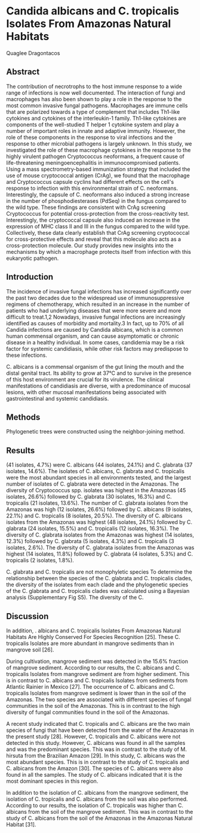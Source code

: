 # Candida albicans and C. tropicalis Isolates From Amazonas Natural Habitats
Quaglee Dragontacos


## Abstract
The contribution of necrotrophs to the host immune response to a wide range of infections is now well documented. The interaction of fungi and macrophages has also been shown to play a role in the response to the most common invasive fungal pathogens. Macrophages are immune cells that are polarized towards a type of complement that includes Th1-like cytokines and cytokines of the interleukin-1 family. Th1-like cytokines are components of the well-studied T helper 1 cytokine system and play a number of important roles in innate and adaptive immunity. However, the role of these components in the response to viral infections and the response to other microbial pathogens is largely unknown. In this study, we investigated the role of these macrophage cytokines in the response to the highly virulent pathogen Cryptococcus neoformans, a frequent cause of life-threatening meningoencephalitis in immunocompromised patients. Using a mass spectrometry-based immunization strategy that included the use of mouse cryptococcal antigen (CrAg), we found that the macrophage and Cryptococcus capsule cyclins had different effects on the cell's response to infection with this environmental strain of C. neoformans. Interestingly, the capsule of C. neoformans also induced a strong increase in the number of phosphodiesterases (PdSeq) in the fungus compared to the wild type. These findings are consistent with CrAg screening Cryptococcus for potential cross-protection from the cross-reactivity test. Interestingly, the cryptococcal capsule also induced an increase in the expression of MHC class II and III in the fungus compared to the wild type. Collectively, these data clearly establish that CrAg screening cryptococcal for cross-protective effects and reveal that this molecule also acts as a cross-protection molecule. Our study provides new insights into the mechanisms by which a macrophage protects itself from infection with this eukaryotic pathogen.


## Introduction
The incidence of invasive fungal infections has increased significantly over the past two decades due to the widespread use of immunosuppressive regimens of chemotherapy, which resulted in an increase in the number of patients who had underlying diseases that were more severe and more difficult to treat.1,2 Nowadays, invasive fungal infections are increasingly identified as causes of morbidity and mortality.3 In fact, up to 70% of all Candida infections are caused by Candida albicans, which is a common human commensal organism, and can cause asymptomatic or chronic disease in a healthy individual. In some cases, candidemia may be a risk factor for systemic candidiasis, while other risk factors may predispose to these infections.

C. albicans is a commensal organism of the gut lining the mouth and the distal genital tract. Its ability to grow at 37°C and to survive in the presence of this host environment are crucial for its virulence. The clinical manifestations of candidiasis are diverse, with a predominance of mucosal lesions, with other mucosal manifestations being associated with gastrointestinal and systemic candidiasis.


## Methods
Phylogenetic trees were constructed using the neighbor-joining method.


## Results
(41 isolates, 4.7%) were C. albicans (44 isolates, 24.1%) and C. glabrata (37 isolates, 14.6%). The isolates of C. albicans, C. glabrata and C. tropicalis were the most abundant species in all environments tested, and the largest number of isolates of C. glabrata were detected in the Amazonas. The diversity of Cryptococcus spp. isolates was highest in the Amazonas (45 isolates, 26.6%) followed by C. glabrata (30 isolates, 16.3%) and C. tropicalis (21 isolates, 13.6%). The number of C. glabrata isolates from the Amazonas was high (12 isolates, 26.6%) followed by C. albicans (9 isolates, 22.1%) and C. tropicalis (8 isolates, 20.5%). The diversity of C. albicans isolates from the Amazonas was highest (48 isolates, 24.1%) followed by C. glabrata (24 isolates, 15.5%) and C. tropicalis (12 isolates, 16.3%). The diversity of C. glabrata isolates from the Amazonas was highest (14 isolates, 12.3%) followed by C. glabrata (5 isolates, 4.3%) and C. tropicalis (3 isolates, 2.6%). The diversity of C. glabrata isolates from the Amazonas was highest (14 isolates, 11.8%) followed by C. glabrata (4 isolates, 5.3%) and C. tropicalis (2 isolates, 1.8%).

C. glabrata and C. tropicalis are not monophyletic species
To determine the relationship between the species of the C. glabrata and C. tropicalis clades, the diversity of the isolates from each clade and the phylogenetic species of the C. glabrata and C. tropicalis clades was calculated using a Bayesian analysis (Supplementary Fig S5). The diversity of the C.


## Discussion
In addition, . albicans and C. tropicalis Isolates From Amazonas Natural Habitats Are Highly Conserved For Species Recognition [25]. These C. tropicalis Isolates are more abundant in mangrove sediments than in mangrove soil [26].

During cultivation, mangrove sediment was detected in the 15.6% fraction of mangrove sediment. According to our results, the C. albicans and C. tropicalis Isolates from mangrove sediment are from higher sediment. This is in contrast to C. albicans and C. tropicalis Isolates from sediments from Atlantic Rainier in Mexico [27]. The occurrence of C. albicans and C. tropicalis Isolates from mangrove sediment is lower than in the soil of the Amazonas. The two species are associated with different species of fungal communities in the soil of the Amazonas. This is in contrast to the high diversity of fungal communities found in the soil of the Amazonas.

A recent study indicated that C. tropicalis and C. albicans are the two main species of fungi that have been detected from the water of the Amazonas in the present study [28]. However, C. tropicalis and C. albicans were not detected in this study. However, C. albicans was found in all the samples and was the predominant species. This was in contrast to the study of M. hirsuta from the Brazilian Amazon [29]. In this study, C. albicans was the most abundant species. This is in contrast to the study of C. tropicalis and C. albicans from the Amazon [30]. The species of C. albicans were also found in all the samples. The study of C. albicans indicated that it is the most dominant species in this region.

In addition to the isolation of C. albicans from the mangrove sediment, the isolation of C. tropicalis and C. albicans from the soil was also performed. According to our results, the isolation of C. tropicalis was higher than C. albicans from the soil of the mangrove sediment. This was in contrast to the study of C. albicans from the soil of the Amazonas in the Amazonas Natural Habitat [31].
